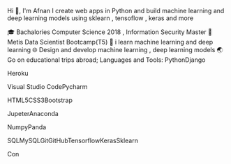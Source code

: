 Hi 👋, I'm Afnan
I create web apps in Python and build machine learning and deep learning models using sklearn , tensoflow , keras and more

🎓 Bachalories Computer Science 2018 , Information Security Master
💼 Metis Data Scientist Bootcamp(T5)
🧠 i learn machine learning and deep learning
🌐 Design and develop machine learning , deep learning models
🌏 Go on educational trips abroad;
Languages and Tools:
PythonDjango

Heroku

Visual Studio CodePycharm

HTML5CSS3Bootstrap

JupeterAnaconda

NumpyPanda

SQLMySQLGitGitHubTensorflowKerasSklearn


Con
